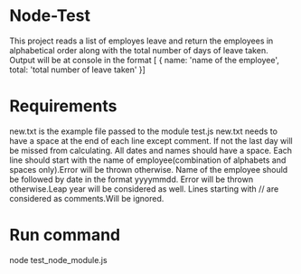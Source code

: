 # Node-Test
This project reads a list of employes leave and return the employees in alphabetical order along with the total number of days of leave taken.
Output will be at console in the format 
[ { name: 'name of the employee', total: 'total number of leave taken' }]


# Requirements
new.txt is the example file passed to the module test.js
new.txt needs to have a space at the end of each line except comment. If not the last day will be missed from calculating.
All dates and names should have a space.
Each line should start with the name of employee(combination of alphabets and spaces only).Error will be thrown otherwise.
Name of the employee should be followed by date in the format yyyymmdd. Error will be thrown otherwise.Leap year will be considered as well.
Lines starting with // are considered as comments.Will be ignored.

# Run command
node test_node_module.js
